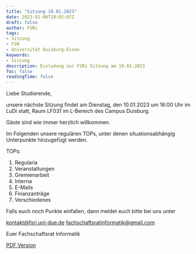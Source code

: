 ```yaml
---
title: "Sitzung 10.01.2023"
date: 2023-01-06T20:02:07Z
draft: false
author: FSRi
tags:
- Sitzung
- FSR
- Universität Duisburg-Essen
keywords:
- Sitzung
description: Einladung zur FSRi Sitzung am 10.01.2023
Toc: false
readingTime: false
---
```


Liebe Studierende,

unsere nächste Sitzung findet am Dienstag, den 10.01.2023 um 16:00 Uhr im LuDi statt,
Raum LF031 im L-Bereich des Campus Duisburg.

Gäste sind wie immer herzlich willkommen.

Im Folgenden unsere regulären TOPs, unter denen situationsabhängig Unterpunkte
hinzugefügt werden.

TOPs:

1. Regularia
2. Veranstaltungen
3. Gremienarbeit
4. Interna
5. E-Mails
6. Finanzanträge
7. Verschiedenes

Falls euch noch Punkte einfallen, dann meldet euch bitte bei uns unter

kontakt@fsri.uni-due.de
fachschaftsratinformatik@gmail.com

Euer Fachschaftsrat Informatik

[PDF Version](/einladung.pdf)
